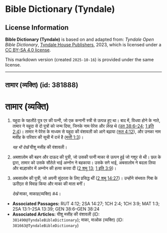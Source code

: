 # Bible Dictionary (Tyndale)

## License Information

**Bible Dictionary (Tyndale)** is based on and adapted from: _Tyndale Open Bible Dictionary_, [Tyndale House Publishers](https://tyndaleopenresources.com/), 2023, which is licensed under a [CC BY-SA 4.0 license](https://creativecommons.org/licenses/by-sa/4.0/legalcode.en).

This markdown version (created `2025-10-16`) is provided under the same license.



--------------------------------

## तामार (व्यक्ति) (id: 381888)

तामार (व्यक्ति)
===============

1. यहूदा के पहलौठे पुत्र एर की पत्नी, जो एक कनानी स्त्री से उत्पन्न हुए था। बाद में, विधवा होने के नाते, तामार ने यहूदा से दो पुत्रों को जन्म दिया, जिनके नाम पेरेस और ज़ेरह थे ([उत 38:6–24](https://ref.ly/Gen38:6-Gen38:24); [1 इति 2:4](https://ref.ly/1Chr2:4))। तामार ने पेरेस के माध्यम से यहूदा की वंशावली को आगे बढ़ाया ([रूत 4:12](https://ref.ly/Ruth4:12)), और उनका नाम मसीह के परिवार की सूची में दर्ज है ([मत्ती 1:3](https://ref.ly/Matt1:3))।

    *यह भी देखें* यीशु मसीह की वंशावली।

2. अबशालोम की बहन और दाऊद की पुत्री, जो उसकी पत्नी माका से उत्पन हुई जो गशूर से थी। छल के द्वारा, तामार को उसके सौतेले भाई अम्नोन ने बहकाया। उसके सगे भाई, अबसालोम ने बदला लिया और बाल्हासोर में अम्नोन की हत्या करवा दी ([2 शमू 13](https://ref.ly/2Sam13:1-2Sam13:39); [1 इति 3:9](https://ref.ly/1Chr3:9))।
3. अबसालोम की पुत्री, जो अपनी सुंदरता के लिए प्रसिद्ध थीं ([2 शमू 14:27](https://ref.ly/2Sam14:27))। उन्होंने संभवतः गिबा के ऊरीएल से विवाह किया और माका की माता बनीं।

    *देखें* माका, माकाह(व्यक्ति) \#4।

* **Associated Passages:** RUT 4:12; 2SA 14:27; 1CH 2:4; 1CH 3:9; MAT 1:3; 2SA 13:1–2SA 13:39; GEN 38:6–GEN 38:24
* **Associated Articles:** यीशु मसीह की वंशावली (ID: `381490@TyndaleBibleDictionary`); माका, माओक (व्यक्ति) (ID: `381663@TyndaleBibleDictionary`)

